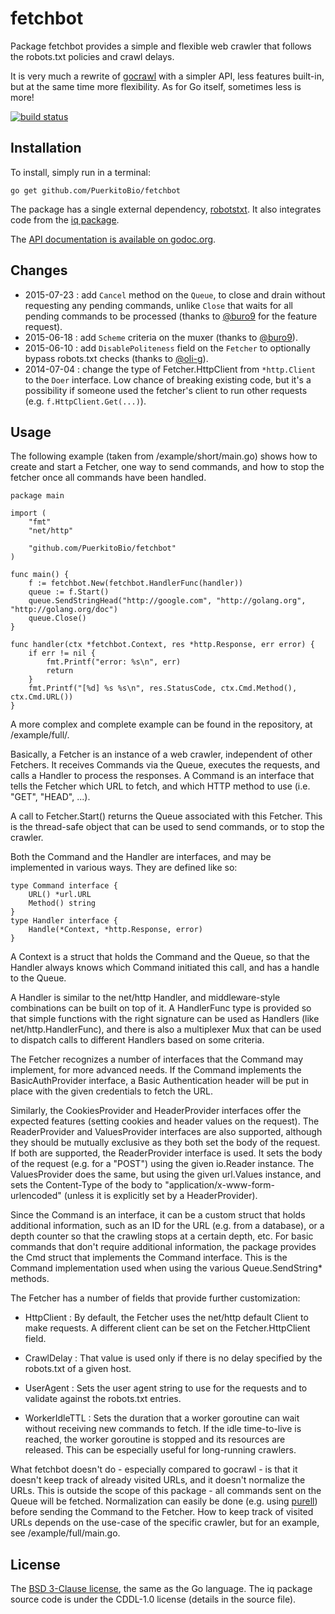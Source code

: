 # fetchbot

Package fetchbot provides a simple and flexible web crawler that follows the robots.txt
policies and crawl delays.

It is very much a rewrite of [gocrawl](https://github.com/PuerkitoBio/gocrawl) with a
simpler API, less features built-in, but at the same time more flexibility. As for Go
itself, sometimes less is more!

[![build status](https://secure.travis-ci.org/PuerkitoBio/fetchbot.png)](http://travis-ci.org/PuerkitoBio/fetchbot)

## Installation

To install, simply run in a terminal:

    go get github.com/PuerkitoBio/fetchbot

The package has a single external dependency, [robotstxt](https://github.com/temoto/robotstxt-go). It also integrates code from the [iq package](https://github.com/kylelemons/iq).

The [API documentation is available on godoc.org](http://godoc.org/github.com/PuerkitoBio/fetchbot).

## Changes

* 2015-07-23 : add `Cancel` method on the `Queue`, to close and drain without requesting any pending commands, unlike `Close` that waits for all pending commands to be processed (thanks to [@buro9][buro9] for the feature request).
* 2015-06-18 : add `Scheme` criteria on the muxer (thanks to [@buro9][buro9]).
* 2015-06-10 : add `DisablePoliteness` field on the `Fetcher` to optionally bypass robots.txt checks (thanks to [@oli-g][oli]).
* 2014-07-04 : change the type of Fetcher.HttpClient from `*http.Client` to the `Doer` interface. Low chance of breaking existing code, but it's a possibility if someone used the fetcher's client to run other requests (e.g. `f.HttpClient.Get(...)`).

## Usage

The following example (taken from /example/short/main.go) shows how to create and
start a Fetcher, one way to send commands, and how to stop the fetcher once all
commands have been handled.

    package main

    import (
    	"fmt"
    	"net/http"

    	"github.com/PuerkitoBio/fetchbot"
    )

    func main() {
    	f := fetchbot.New(fetchbot.HandlerFunc(handler))
    	queue := f.Start()
    	queue.SendStringHead("http://google.com", "http://golang.org", "http://golang.org/doc")
    	queue.Close()
    }

    func handler(ctx *fetchbot.Context, res *http.Response, err error) {
    	if err != nil {
    		fmt.Printf("error: %s\n", err)
    		return
    	}
    	fmt.Printf("[%d] %s %s\n", res.StatusCode, ctx.Cmd.Method(), ctx.Cmd.URL())
    }

A more complex and complete example can be found in the repository, at /example/full/.

Basically, a Fetcher is an instance of a web crawler, independent of other Fetchers.
It receives Commands via the Queue, executes the requests, and calls a Handler to
process the responses. A Command is an interface that tells the Fetcher which URL to
fetch, and which HTTP method to use (i.e. "GET", "HEAD", ...).

A call to Fetcher.Start() returns the Queue associated with this Fetcher. This is the
thread-safe object that can be used to send commands, or to stop the crawler.

Both the Command and the Handler are interfaces, and may be implemented in various ways.
They are defined like so:

    type Command interface {
    	URL() *url.URL
    	Method() string
    }
    type Handler interface {
    	Handle(*Context, *http.Response, error)
    }

A Context is a struct that holds the Command and the Queue, so that the Handler always
knows which Command initiated this call, and has a handle to the Queue.

A Handler is similar to the net/http Handler, and middleware-style combinations can
be built on top of it. A HandlerFunc type is provided so that simple functions
with the right signature can be used as Handlers (like net/http.HandlerFunc), and there
is also a multiplexer Mux that can be used to dispatch calls to different Handlers
based on some criteria.

The Fetcher recognizes a number of interfaces that the Command may implement, for
more advanced needs. If the Command implements the BasicAuthProvider interface,
a Basic Authentication header will be put in place with the given credentials
to fetch the URL.

Similarly, the CookiesProvider and HeaderProvider interfaces offer the expected
features (setting cookies and header values on the request). The ReaderProvider
and ValuesProvider interfaces are also supported, although they should be mutually
exclusive as they both set the body of the request. If both are supported, the
ReaderProvider interface is used. It sets the body of the request (e.g. for a "POST")
using the given io.Reader instance. The ValuesProvider does the same, but using
the given url.Values instance, and sets the Content-Type of the body to
"application/x-www-form-urlencoded" (unless it is explicitly set by a HeaderProvider).

Since the Command is an interface, it can be a custom struct that holds additional
information, such as an ID for the URL (e.g. from a database), or a depth counter
so that the crawling stops at a certain depth, etc. For basic commands that don't
require additional information, the package provides the Cmd struct that implements
the Command interface. This is the Command implementation used when using the
various Queue.SendString\* methods.

The Fetcher has a number of fields that provide further customization:

- HttpClient : By default, the Fetcher uses the net/http default Client to make requests. A
different client can be set on the Fetcher.HttpClient field.

- CrawlDelay : That value is used only if there is no delay specified
by the robots.txt of a given host.

- UserAgent : Sets the user agent string to use for the requests and to validate
against the robots.txt entries.

- WorkerIdleTTL : Sets the duration that a worker goroutine can wait without receiving
new commands to fetch. If the idle time-to-live is reached, the worker goroutine
is stopped and its resources are released. This can be especially useful for
long-running crawlers.

What fetchbot doesn't do - especially compared to gocrawl - is that it doesn't
keep track of already visited URLs, and it doesn't normalize the URLs. This is outside
the scope of this package - all commands sent on the Queue will be fetched.
Normalization can easily be done (e.g. using [purell](https://github.com/PuerkitoBio/purell)) before sending the Command to the Fetcher.
How to keep track of visited URLs depends on the use-case of the specific crawler,
but for an example, see /example/full/main.go.

## License

The [BSD 3-Clause license](http://opensource.org/licenses/BSD-3-Clause), the same as
the Go language. The iq package source code is under the CDDL-1.0 license (details in
the source file).

[oli]: https://github.com/oli-g
[buro9]: https://github.com/buro9
